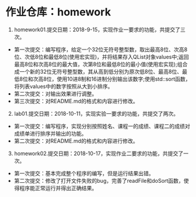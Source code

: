 # 作业仓库：homework
1. homework01.提交日期：2018-9-15，实现作业一要求的功能，共提交了三次。<br>
* 第一次提交：编写程序，给定一个32位无符号整型数，取出最高8位、次高8位、次低8位和最低8位(使用宏实现)，并将结果存入QList<qint8>对象values中;返回最高8位和次高8位的最大值，次第8位和最低8位的最小值(使用宏实现);组合成一个新的32位无符号整型数，其从高到低分别为原次低8位、最高8位、最低8位和次高8位，使用10进8制和16进制分别输出该数字;使用std::sort函数，将列表values中的数字按照从大到小排序。<br>
* 第二次提交：对输出效果进行调整。<br>
* 第三次提交：对README.md的格式和内容进行修改。<br>
2. lab01.提交日期：2018-10-11，实现实验一要求的功能，共提交了两次。<br>
* 第一次提交：编写程序，实现分别按照姓名、课程一的成绩、课程二的成绩对成绩单进行排序并输出的功能。<br>
* 第二次提交：对README.md的格式和内容进行修改。<br>
3. homework02.提交日期：2018-10-17，实现作业二要求的功能，共提交了一次。<br>
* 第一次提交：基本完成整个程序的编写，但是运行结果出错。<br>
* 第二次提交：修改了打开文件失败的bug，完善了readFile和doSort函数，使得程序能正常运行并得出正确结果。<br>
